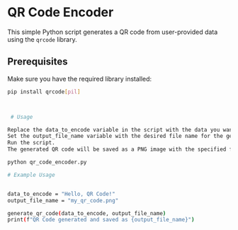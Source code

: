 
# QR Code Encoder

This simple Python script generates a QR code from user-provided data using the `qrcode` library.

## Prerequisites

Make sure you have the required library installed:

```bash
pip install qrcode[pil]



 # Usage 

Replace the data_to_encode variable in the script with the data you want to encode.
Set the output_file_name variable with the desired file name for the generated QR code image.
Run the script.
The generated QR code will be saved as a PNG image with the specified file name.

python qr_code_encoder.py

# Example Usage 


data_to_encode = "Hello, QR Code!"
output_file_name = "my_qr_code.png"

generate_qr_code(data_to_encode, output_file_name)
print(f"QR Code generated and saved as {output_file_name}")



